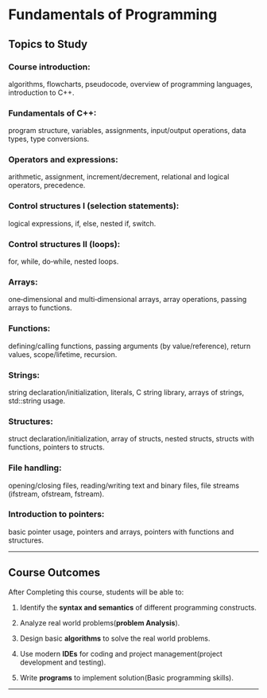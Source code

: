 # Fundamentals of Programming


## Topics to Study

### Course introduction:

algorithms, flowcharts, pseudocode, overview of programming languages, introduction to C++.


### Fundamentals of C++:

program structure, variables, assignments, input/output operations, data types, type conversions.


### Operators and expressions:

arithmetic, assignment, increment/decrement, relational and logical operators, precedence.


### Control structures I (selection statements):

logical expressions, if, else, nested if, switch.


### Control structures II (loops):

for, while, do‑while, nested loops.


### Arrays: 

one‑dimensional and multi‑dimensional arrays, array operations, passing arrays to functions.


### Functions:

defining/calling functions, passing arguments (by value/reference), return values, scope/lifetime, recursion.


### Strings: 

string declaration/initialization, literals, C string library, arrays of strings, std::string usage.


### Structures:

struct declaration/initialization, array of structs, nested structs, structs with functions, pointers to structs.


### File handling: 

opening/closing files, reading/writing text and binary files, file streams (ifstream, ofstream, fstream).


### Introduction to pointers: 

basic pointer usage, pointers and arrays, pointers with functions and structures.



---

## Course Outcomes

After Completing this course, students will be able to:

1. Identify the **syntax and semantics** of different  programming constructs.

2. Analyze real world problems(**problem Analysis**).
   
3. Design basic **algorithms** to solve the real world problems.
   
4. Use modern **IDEs** for coding and project management(project development and testing).
   
6. Write **programs** to implement solution(Basic programming skills).

---
